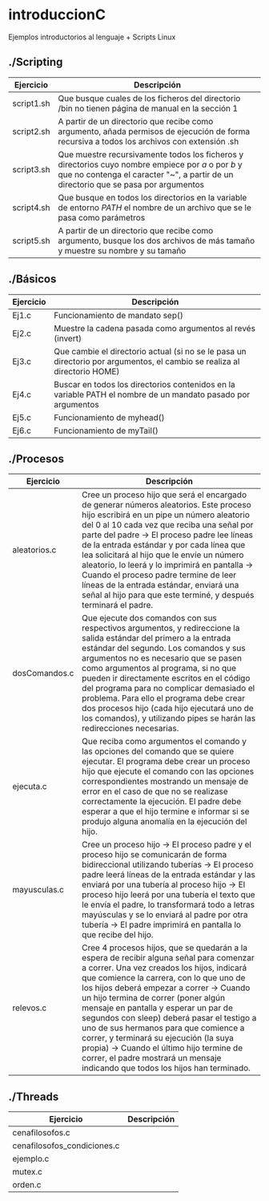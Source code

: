 # introduccionC
Ejemplos introductorios al lenguaje + Scripts Linux

## ./Scripting

| Ejercicio | Descripción |
| --------- | ----------- |
| script1.sh | Que busque cuales de los ficheros del directorio /bin no tienen página de manual en la sección 1 |
| script2.sh | A partir de un directorio que recibe como argumento, añada permisos de ejecución de forma recursiva a todos los archivos con extensión .sh |
| script3.sh | Que muestre recursivamente todos los ficheros y directorios cuyo nombre empiece por *a* o por *b* y que no contenga el caracter "~", a partir de un directorio que se pasa por argumentos |
| script4.sh | Que busque en todos los directorios en la variable de entorno *PATH* el nombre de un archivo que se le pasa como parámetros |
| script5.sh | A partir de un directorio que recibe como argumento, busque los dos archivos de más tamaño y muestre su nombre y su tamaño |

## ./Básicos

| Ejercicio | Descripción |
| --------- | ----------- |
| Ej1.c | Funcionamiento de mandato sep() |
| Ej2.c | Muestre la cadena pasada como argumentos al revés (invert) |
| Ej3.c | Que cambie el directorio actual (si no se le pasa un directorio por argumentos, el cambio se realiza al directorio HOME) |
| Ej4.c | Buscar en todos los directorios contenidos en la variable PATH el nombre de un mandato pasado por argumentos |
| Ej5.c | Funcionamiento de myhead()  |
| Ej6.c | Funcionamiento de myTail() |

## ./Procesos

| Ejercicio | Descripción |
| --------- | ----------- |
| aleatorios.c | Cree un proceso hijo que será el encargado de generar números aleatorios. Este proceso hijo escribirá en un pipe un número aleatorio del 0 al 10 cada vez que reciba una señal por parte del padre -> El proceso padre lee líneas de la entrada estándar y por cada línea que lea solicitará al hijo que le envíe un número aleatorio, lo leerá y lo imprimirá en pantalla -> Cuando el proceso  padre termine de leer líneas de la entrada estándar, enviará una señal al hijo para que este terminé, y después terminará el padre. |
| dosComandos.c | Que ejecute dos comandos con sus respectivos argumentos, y redireccione la salida estándar del primero a la entrada estándar del segundo. Los comandos y sus argumentos no es necesario que se pasen como argumentos al programa, si no que pueden ir directamente escritos en el código del programa para no complicar demasiado el problema. Para ello el programa debe crear dos procesos hijo (cada hijo ejecutará uno de los comandos), y utilizando pipes se harán las redirecciones necesarias. |
| ejecuta.c | Que reciba como argumentos el comando y las opciones del comando que se quiere ejecutar. El programa debe crear un proceso hijo que ejecute el comando con las opciones correspondientes mostrando un mensaje de error en el caso de que no se realizase correctamente la ejecución. El padre debe esperar a que el hijo termine e informar si se produjo alguna anomalía en la ejecución del hijo.|
| mayusculas.c | Cree un proceso hijo -> El proceso padre y el proceso hijo se comunicarán de forma bidireccional utilizando tuberías -> El proceso padre leerá líneas de la entrada estándar y las enviará por una tubería al proceso hijo -> El proceso hijo leerá por una tubería el texto que le envía el padre, lo transformará todo a letras mayúsculas y se lo enviará al padre por otra tubería -> El padre imprimirá en pantalla lo que recibe del hijo. |
| relevos.c | Cree 4 procesos hijos, que se quedarán a la espera de recibir alguna señal para comenzar a correr. Una vez creados los hijos, indicará que comience la carrera, con lo que uno de los hijos deberá empezar a correr -> Cuando un hijo termina de correr (poner algún mensaje en pantalla y esperar un par de segundos con sleep) deberá pasar el testigo a uno de sus hermanos para que comience a correr, y terminará su ejecución (la suya propia) -> Cuando el último hijo termine de correr, el padre mostrará un mensaje indicando que todos los hijos han terminado. |

## ./Threads

| Ejercicio | Descripción |
| --------- | ----------- |
| cenafilosofos.c |  |
| cenafilosofos_condiciones.c |  |
| ejemplo.c |  |
| mutex.c |  |
| orden.c |   |
